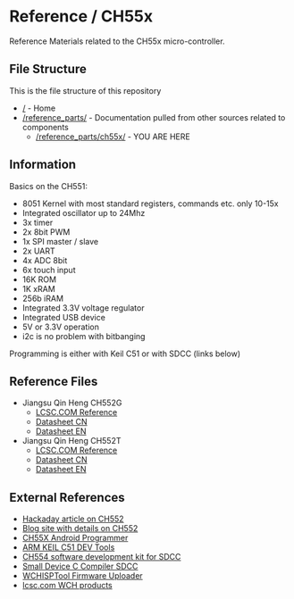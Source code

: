 # Reference / CH55x

Reference Materials related to the CH55x micro-controller.

## File Structure

This is the file structure of this repository

* [/](/README.md) - Home
* [/reference_parts/](/reference_parts/) - Documentation pulled from other sources related to components
  * [/reference_parts/ch55x/](/reference_parts/ch55x/) - YOU ARE HERE

## Information

Basics on the CH551:
* 8051 Kernel with most standard registers, commands etc. only 10-15x
* Integrated oscillator up to 24Mhz
* 3x timer
* 2x 8bit PWM
* 1x SPI master / slave
* 2x UART
* 4x ADC 8bit
* 6x touch input
* 16K ROM
* 1K xRAM
* 256b iRAM
* Integrated 3.3V voltage regulator
* Integrated USB device
* 5V or 3.3V operation
* i2c is no problem with bitbanging

Programming is either with Keil C51 or with SDCC (links below)

## Reference Files

* Jiangsu Qin Heng CH552G
  * [LCSC.COM Reference](1812131556_Jiangsu-Qin-Heng-CH552G_C111292_lcsc.com.pdf)
  * [Datasheet CN](1812131556_Jiangsu-Qin-Heng-CH552G_C111292_datasheet.pdf)
  * [Datasheet EN](1812131556_Jiangsu-Qin-Heng-CH552G_C111292_datasheet_zh-CN-en-Translated.pdf)
* Jiangsu Qin Heng CH552T
  * [LCSC.COM Reference](Jiangsu-Qin-Heng-CH552T_C111367_lcsc.com.pdf)
  * [Datasheet CN](Jiangsu-Qin-Heng-CH552T_C111367_datasheet.pdf)
  * [Datasheet EN](Jiangsu-Qin-Heng-CH552T_C111367.zh-CN.en.pdf)

## External References

* [Hackaday article on CH552](https://hackaday.com/tag/ch552/)
* [Blog site with details on CH552](http://atcnetz.blogspot.com/2019/02/ch552-020-mikrocontroller-mit-usb.html)
* [CH55X Android Programmer](https://play.google.com/store/apps/details?id=com.atcnetz.de.ch55xprogrammer)
* [ARM KEIL C51 DEV Tools](http://www.keil.com/c51/)
* [CH554 software development kit for SDCC](https://github.com/Blinkinlabs/ch554_sdcc)
* [Small Device C Compiler SDCC](https://sourceforge.net/projects/sdcc/files/latest/download?source=files)
* [WCHISPTool Firmware Uploader](http://wch.cn/download/WCHISPTool_Setup_exe.html)
* [lcsc.com WCH products](https://lcsc.com/products/WCH_11013.html)
